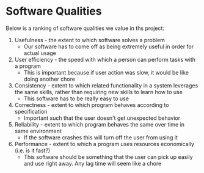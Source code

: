 # Software Qualities
Below is a ranking of software qualities we value in ths project:

1. Usefulness - the extent to which software solves a problem
    * Our software has to come off as being extremely useful in order for actual usage
2. User efficiency - the speed with which a person can perform tasks with a program
    * This is important because if user action was slow, it would be like doing another chore
3. Consistency - extent to which related functionality in a  system leverages the same skills, rather than requiring new skills to learn how to use
    * This software has to be really easy to use
4. Correctness - extent to which program behaves according to specification
    * Important such that the user doesn't get unexpected behavior
5. Reliability - extent to which program behaves the same over time in same environment
    * If the software crashes this will turn off the user from using it
6. Performance - extent to which a program uses resources economically (i.e. is it fast?)
    * This software should be something that the user can pick up easily and use right away. Any lag time will seem like a chore
